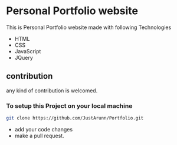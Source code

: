 # Personal Portfolio website

This is Personal Portfolio website made with following Technologies

* HTML
* CSS
* JavaScript
* JQuery

## contribution

any kind of contribution is welcomed.

### To setup this Project on your local machine
```sh
git clone https://github.com/JustArunn/Portfolio.git
```
* add your code changes 
* make a pull request.
